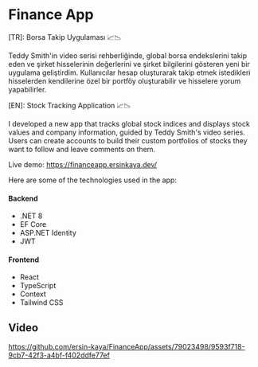 # Finance App

[TR]:
Borsa Takip Uygulaması 📈📉

Teddy Smith'in video serisi rehberliğinde, global borsa endekslerini takip eden ve şirket hisselerinin değerlerini ve şirket bilgilerini gösteren yeni bir uygulama geliştirdim. Kullanıcılar hesap oluşturarak takip etmek istedikleri hisselerden kendilerine özel bir portföy oluşturabilir ve hisselere yorum yapabilirler. 

[EN]:
Stock Tracking Application 📈📉

I developed a new app that tracks global stock indices and displays stock values and company information, guided by Teddy Smith's video series. Users can create accounts to build their custom portfolios of stocks they want to follow and leave comments on them.

Live demo: https://financeapp.ersinkaya.dev/

Here are some of the technologies used in the app:

#### Backend
- .NET 8
- EF Core
- ASP.NET Identity
- JWT

#### Frontend
- React
- TypeScript
- Context
- Tailwind CSS

## Video
https://github.com/ersin-kaya/FinanceApp/assets/79023498/9593f718-9cb7-42f3-a4bf-f402ddfe77ef


